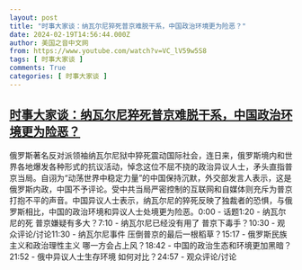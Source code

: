 ```yaml
---
layout: post
title: "时事大家谈：纳瓦尔尼猝死普京难脱干系，中国政治环境更为险恶？"
date: 2024-02-19T14:56:44.000Z
author: 美国之音中文网
from: https://www.youtube.com/watch?v=VC_lV59w5S8
tags: [ 时事大家谈 ]
comments: True
categories: [ 时事大家谈 ]
---
```

<!--1708354604000-->
[时事大家谈：纳瓦尔尼猝死普京难脱干系，中国政治环境更为险恶？](https://www.youtube.com/watch?v=VC_lV59w5S8)
------

<div>
俄罗斯著名反对派领袖纳瓦尔尼狱中猝死震动国际社会，连日来，俄罗斯境内和世界各地爆发各种形式的抗议活动，悼念这位不屈不挠的政治异议人士，矛头直指普京当局。自诩为“动荡世界中稳定力量”的中国保持沉默，外交部发言人表示，这是俄罗斯内政，中国不予评论。受中共当局严密控制的互联网和自媒体则充斥为普京打抱不平的声音。中国异议人士表示，纳瓦尔尼的猝死反映了独裁者的恐惧，与俄罗斯相比，中国的政治环境和异议人士处境更为险恶。0:00 - 话题1:20 - 纳瓦尔尼的死 普京嫌疑有多大？7:10 - 纳瓦尔尼已经没有用了 普京下毒手？10:30 - 观众评论/讨论11:30 - 纳瓦尔尼事件 压倒普京的最后一根稻草？15:17 - 俄罗斯民族主义和政治理性主义 哪一方会占上风？18:42 - 中国的政治生态和环境更加黑暗？21:52 - 俄中异议人士生存环境 如何对比？24:57 - 观众评论/讨论
</div>
